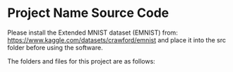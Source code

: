 # Project Name Source Code

Please install the Extended MNIST dataset (EMNIST) from: https://www.kaggle.com/datasets/crawford/emnist
and place it into the src folder before using the software.

The folders and files for this project are as follows:


